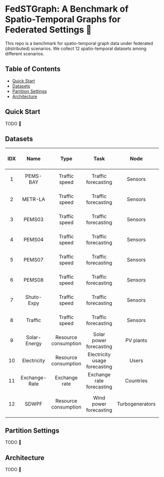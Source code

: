 # FedSTGraph: A Benchmark of Spatio-Temporal Graphs for Federated Settings 🚧
This repo is a benchmark for spatio-temporal graph data under federated (distributed) scenarios. We collect 12 spatio-temporal datasets among different scenarios.

## Table of Contents
- [Quick Start](#Quick-Start)
- [Datasets](#Datasets-📐)
- [Partition Settings](#Partition-Settings)
- [Architecture](#Architecture)

## Quick Start
TODO :hammer:

## Datasets

| IDX | Name             | Type                | Task                        | Node          | Number of nodes | Timespan              | Time granularity | Source                                                                                        |
|:---:|:----------------:|:-------------------:|:---------------------------:|:-------------:|:---------------:|:---------------------:|:----------------:|:---------------------------------------------------------------------------------------------:|
|  1  |PEMS-BAY          |Traffic speed        |Traffic forecasting          |Sensors        |325              |01/01/2017 - 31/05/2017|5 min             |[[github]](https://github.com/liyaguang/DCRNN)                                                   |
|  2  |METR-LA           |Traffic speed        |Traffic forecasting          |Sensors        |207              |01/03/2012 - 30/06/2012|5 min             |[[github]](https://github.com/liyaguang/DCRNN)                                                   |
|  3  |PEMS03            |Traffic speed        |Traffic forecasting          |Sensors        |358              |09/01/2018 - 11/30/2018|5 min             |[[github]](https://github.com/Davidham3/STSGCN)                                                  |
|  4  |PEMS04            |Traffic speed        |Traffic forecasting          |Sensors        |307              |01/01/2018 - 02/28/2018|5 min             |[[github]](https://github.com/Davidham3/STSGCN)                                                  |
|  5  |PEMS07            |Traffic speed        |Traffic forecasting          |Sensors        |883              |05/01/2017 - 08/31/2017|5 min             |[[github]](https://github.com/Davidham3/STSGCN)                                                  |
|  6  |PEMS08            |Traffic speed        |Traffic forecasting          |Sensors        |170              |07/01/2016 - 08/31/2016|5 min             |[[github]](https://github.com/Davidham3/STSGCN)                                                  |
|  7  |Shuto-Expy        |Traffic speed        |Traffic forecasting          |Sensors        |1843             |10/01/2021 - 12/31/2021|10 min            |[[github]](https://github.com/deepkashiwa20/MegaCRN)                                             |
|  8  |Traffic           |Traffic speed        |Traffic forecasting          |Sensors        |862              |01/01/2015 - 12/31/2016|1 hour            |[[github]](https://github.com/laiguokun/multivariate-time-series-data)                           |
|  9  |Solar-Energy      |Resource consumption |Solar power forecasting      |PV plants      |137              |01/01/2006 - 12/31/2006|10 min            |[[github]](https://github.com/laiguokun/multivariate-time-series-data)                           |
| 10  |Electricity       |Resource consumption |Electricity usage forecasting|Users          |321              |01/01/2012 - 12/31/2014|1 hour            |[[github]](https://github.com/laiguokun/multivariate-time-series-data)                           |
| 11  |Exchange-Rate     |Exchange rate        |Exchange rate forecasting    |Countries      |8                |01/01/1990 - 12/31/2016|1 day             |[[github]](https://github.com/laiguokun/multivariate-time-series-data)                           |
| 12  |SDWPF             |Resource consumption |Wind power forecasting       |Turbogenerators|134              |245 days               |10 min            |[[Baidu KDD CUP 2022]](https://aistudio.baidu.com/aistudio/competition/detail/152/0/introduction)|

## Partition Settings
TODO :hammer:

## Architecture
TODO :hammer:
